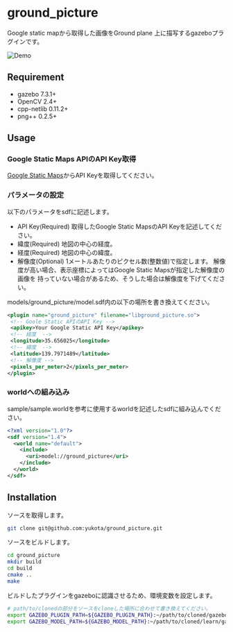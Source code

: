 # ground_picture
Google static mapから取得した画像をGround plane
上に描写するgazeboプラグインです。

![Demo](https://github.com/yukota/ground_picture/wiki/images/demo.jpg)

## Requirement
- gazebo 7.3.1+
- OpenCV 2.4+
- cpp-netlib 0.11.2+
- png++ 0.2.5+

## Usage
### Google Static Maps APIのAPI Key取得
[Google Static Maps](https://developers.google.com/maps/documentation/static-maps)からAPI Keyを取得してください。

### パラメータの設定
以下のパラメータをsdfに記述します。
- API Key(Required)
取得したGoogle Static MapsのAPI Keyを記述してください。
- 緯度(Required)
地図の中心の経度。
- 経度(Required)
地図の中心の緯度。
- 解像度(Optional)
1メートルあたりのピクセル数(整数値)で指定します。
解像度が高い場合、表示座標によってはGoogle Static Mapsが指定した解像度の画像を
持っていない場合があるため、そうした場合は解像度を下げてください。

models/ground_picture/model.sdf内の以下の場所を書き換えてください。
~~~xml
<plugin name="ground_picture" filename="libground_picture.so">
 <!-- Goole Static APIのAPI Key -->
 <apikey>Your Google Static API Key</apikey>
 <!-- 経度  -->
 <longitude>35.656025</longitude>
 <!-- 緯度  -->
 <latitude>139.7971489</latitude>
 <!-- 解像度 -->
 <pixels_per_meter>2</pixels_per_meter>
</plugin>
~~~

### worldへの組み込み
sample/sample.worldを参考に使用するworldを記述したsdfに組み込んでください。
~~~xml
<?xml version="1.0"?>
<sdf version="1.4">
  <world name="default">
    <include>
      <uri>model://ground_picture</uri>
    </include>
  </world>
</sdf>
~~~

## Installation
ソースを取得します。
~~~sh
git clone git@github.com:yukota/ground_picture.git
~~~

ソースをビルドします。
~~~sh
cd ground_picture
mkdir build
cd build
cmake ..
make
~~~

ビルドしたプラグインをgazeboに認識させるため、環境変数を設定します。
~~~sh
# path/to/clonedの部分をソースをcloneした場所に合わせて書き換えてください。
export GAZEBO_PLUGIN_PATH=${GAZEBO_PLUGIN_PATH}:~/path/to/cloned/gazebo_plugin_tutorial/build
export GAZEBO_MODEL_PATH=${GAZEBO_MODEL_PATH}:~/path/to/cloned/learn/gazebo_plugin_tutorial/models
~~~
